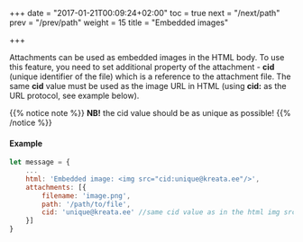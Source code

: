 +++
date = "2017-01-21T00:09:24+02:00"
toc = true
next = "/next/path"
prev = "/prev/path"
weight = 15
title = "Embedded images"

+++

Attachments can be used as embedded images in the HTML body. To use this feature, you need to set additional property of the attachment - **cid** (unique identifier of the file) which is a reference to the attachment file. The same **cid** value must be used as the image URL in HTML (using **cid:** as the URL protocol, see example below).

{{% notice note %}}
**NB!** the cid value should be as unique as possible!
{{% /notice %}}

#### Example

```javascript
let message = {
    ...
    html: 'Embedded image: <img src="cid:unique@kreata.ee"/>',
    attachments: [{
        filename: 'image.png',
        path: '/path/to/file',
        cid: 'unique@kreata.ee' //same cid value as in the html img src
    }]
}
```
